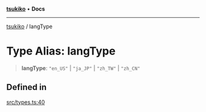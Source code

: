 [**tsukiko**](../README.md) • **Docs**

***

[tsukiko](../README.md) / langType

# Type Alias: langType

> **langType**: `"en_US"` \| `"ja_JP"` \| `"zh_TW"` \| `"zh_CN"`

## Defined in

[src/types.ts:40](https://github.com/BIYUEHU/tsukiko/blob/eb4b04a16e9c40909bed9d6503bd49914851f300/src/types.ts#L40)
